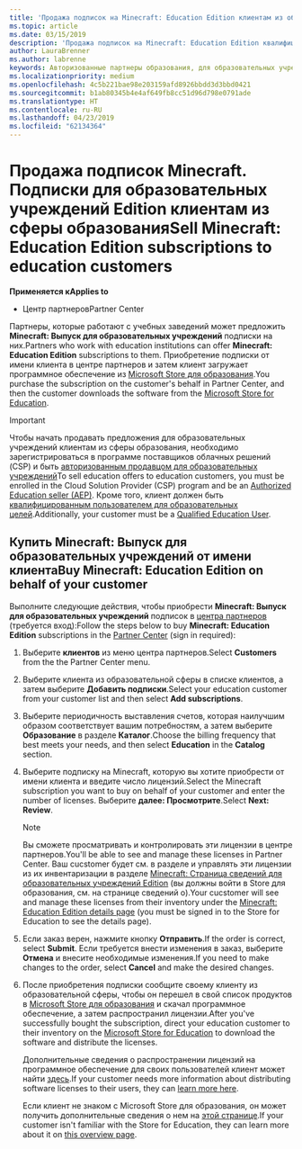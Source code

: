 ```yaml
---
title: 'Продажа подписок на Minecraft: Education Edition клиентам из образовательной сферы'
ms.topic: article
ms.date: 03/15/2019
description: 'Продажа подписок на Minecraft: Education Edition квалифицированным клиентам из образовательной сферы.'
author: LauraBrenner
ms.author: labrenne
keywords: Авторизованные партнеры образования, для образовательных учреждений, продавать обучения, учебных заведений
ms.localizationpriority: medium
ms.openlocfilehash: 4c5b221bae98e203159afd8926bbdd3d3bbd0421
ms.sourcegitcommit: b1ab80345b4e4af649fb8cc51d96d798e0791ade
ms.translationtype: HT
ms.contentlocale: ru-RU
ms.lasthandoff: 04/23/2019
ms.locfileid: "62134364"
---
```

# <a name="sell-minecraft-education-edition-subscriptions-to-education-customers"></a><span data-ttu-id="57ce3-104">Продажа подписок Minecraft. Подписки для образовательных учреждений Edition клиентам из сферы образования</span><span class="sxs-lookup"><span data-stu-id="57ce3-104">Sell Minecraft: Education Edition subscriptions to education customers</span></span>

<span data-ttu-id="57ce3-105">**Применяется к**</span><span class="sxs-lookup"><span data-stu-id="57ce3-105">**Applies to**</span></span>

-  <span data-ttu-id="57ce3-106">Центр партнеров</span><span class="sxs-lookup"><span data-stu-id="57ce3-106">Partner Center</span></span>

<span data-ttu-id="57ce3-107">Партнеры, которые работают с учебных заведений может предложить **Minecraft: Выпуск для образовательных учреждений** подписки на них.</span><span class="sxs-lookup"><span data-stu-id="57ce3-107">Partners who work with education institutions can offer **Minecraft: Education Edition** subscriptions to them.</span></span> <span data-ttu-id="57ce3-108">Приобретение подписки от имени клиента в центре партнеров и затем клиент загружает программное обеспечение из [Microsoft Store для образования](https://educationstore.microsoft.com).</span><span class="sxs-lookup"><span data-stu-id="57ce3-108">You purchase the subscription on the customer's behalf in Partner Center, and then the customer downloads the software from the [Microsoft Store for Education](https://educationstore.microsoft.com).</span></span> 

>[!IMPORTANT]
><span data-ttu-id="57ce3-109">Чтобы начать продавать предложения для образовательных учреждений клиентам из сферы образования, необходимо зарегистрироваться в программе поставщиков облачных решений (CSP) и быть [авторизованным продавцом для образовательных учреждений](https://www.mepn.com)</span><span class="sxs-lookup"><span data-stu-id="57ce3-109">To sell education offers to education customers, you must be enrolled in the Cloud Solution Provider (CSP) program and be an [Authorized Education seller (AEP)](https://www.mepn.com).</span></span> <span data-ttu-id="57ce3-110">Кроме того, клиент должен быть [квалифицированным пользователем для образовательных целей](https://www.microsoftvolumelicensing.com/DocumentSearch.aspx?Mode=3&DocumentTypeId=7).</span><span class="sxs-lookup"><span data-stu-id="57ce3-110">Additionally, your customer must be a [Qualified Education User](https://www.microsoftvolumelicensing.com/DocumentSearch.aspx?Mode=3&DocumentTypeId=7).</span></span>  

 
## <a name="buy-minecraft-education-edition-on-behalf-of-your-customer"></a><span data-ttu-id="57ce3-111">Купить **Minecraft: Выпуск для образовательных учреждений** от имени клиента</span><span class="sxs-lookup"><span data-stu-id="57ce3-111">Buy **Minecraft: Education Edition** on behalf of your customer</span></span>

<span data-ttu-id="57ce3-112">Выполните следующие действия, чтобы приобрести **Minecraft: Выпуск для образовательных учреждений** подписок в [центра партнеров](https://partnercenter.microsoft.com/pcv/dashboard/overview
) (требуется вход):</span><span class="sxs-lookup"><span data-stu-id="57ce3-112">Follow the steps below to buy **Minecraft: Education Edition** subscriptions in the [Partner Center](https://partnercenter.microsoft.com/pcv/dashboard/overview
) (sign in required):</span></span>

  1.  <span data-ttu-id="57ce3-113">Выберите **клиентов** из меню центра партнеров.</span><span class="sxs-lookup"><span data-stu-id="57ce3-113">Select **Customers** from the the Partner Center menu.</span></span>
  
  2.  <span data-ttu-id="57ce3-114">Выберите клиента из образовательной сферы в списке клиентов, а затем выберите **Добавить подписки**.</span><span class="sxs-lookup"><span data-stu-id="57ce3-114">Select your education customer from your customer list and then select **Add subscriptions**.</span></span>
  
  3.  <span data-ttu-id="57ce3-115">Выберите периодичность выставления счетов, которая наилучшим образом соответствует вашим потребностям, а затем выберите **Образование** в разделе **Каталог**.</span><span class="sxs-lookup"><span data-stu-id="57ce3-115">Choose the billing frequency that best meets your needs, and then select **Education** in the **Catalog** section.</span></span>

  4.  <span data-ttu-id="57ce3-116">Выберите подписку на Minecraft, которую вы хотите приобрести от имени клиента и введите число лицензий.</span><span class="sxs-lookup"><span data-stu-id="57ce3-116">Select the Minecraft subscription you want to buy on behalf of your customer and enter the number of licenses.</span></span> <span data-ttu-id="57ce3-117">Выберите **далее: Просмотрите**.</span><span class="sxs-lookup"><span data-stu-id="57ce3-117">Select **Next: Review**.</span></span>

      >[!NOTE]
      ><span data-ttu-id="57ce3-118">Вы сможете просматривать и контролировать эти лицензии в центре партнеров.</span><span class="sxs-lookup"><span data-stu-id="57ce3-118">You'll be able to see and manage these licenses in Partner Center.</span></span> <span data-ttu-id="57ce3-119">Ваш cucstomer будет см. в разделе и управлять эти лицензии из их инвентаризации в разделе [Minecraft: Страница сведений для образовательных учреждений Edition](https://educationstore.microsoft.com/en-us/store/details/minecraft-education-edition/9nblggh4r2r6) (вы должны войти в Store для образования, см. на странице сведений о).</span><span class="sxs-lookup"><span data-stu-id="57ce3-119">Your cucstomer will see and manage these licenses from their inventory under the [Minecraft: Education Edition details page](https://educationstore.microsoft.com/en-us/store/details/minecraft-education-edition/9nblggh4r2r6) (you must be signed in to the Store for Education to see the details page).</span></span> 

  5.  <span data-ttu-id="57ce3-120">Если заказ верен, нажмите кнопку **Отправить**.</span><span class="sxs-lookup"><span data-stu-id="57ce3-120">If the order is correct, select **Submit**.</span></span> <span data-ttu-id="57ce3-121">Если требуется внести изменения в заказ, выберите **Отмена** и внесите необходимые изменения.</span><span class="sxs-lookup"><span data-stu-id="57ce3-121">If you need to make changes to the order, select **Cancel** and make the desired changes.</span></span>   

  6.  <span data-ttu-id="57ce3-122">После приобретения подписки сообщите своему клиенту из образовательной сферы, чтобы он перешел в свой список продуктов в [Microsoft Store для образования](https://educationstore.microsoft.com) и скачал программное обеспечение, а затем распространил лицензии.</span><span class="sxs-lookup"><span data-stu-id="57ce3-122">After you've successfully bought the subscription, direct your education customer to their inventory on the [Microsoft Store for Education](https://educationstore.microsoft.com) to download the software and distribute the licenses.</span></span>

      <span data-ttu-id="57ce3-123">Дополнительные сведения о распространении лицензий на программное обеспечение для своих пользователей клиент может найти [здесь](https://docs.microsoft.com/education/windows/school-get-minecraft#distribute-minecraft).</span><span class="sxs-lookup"><span data-stu-id="57ce3-123">If your customer needs more information about distributing software licenses to their users, they can [learn more here](https://docs.microsoft.com/education/windows/school-get-minecraft#distribute-minecraft).</span></span>  
  
      <span data-ttu-id="57ce3-124">Если клиент не знаком с Microsoft Store для образования, он может получить дополнительные сведения о нем на [этой странице](https://docs.microsoft.com/microsoft-store/windows-store-for-business-overview).</span><span class="sxs-lookup"><span data-stu-id="57ce3-124">If your customer isn't familiar with the Store for Education, they can learn more about it on [this overview page](https://docs.microsoft.com/microsoft-store/windows-store-for-business-overview).</span></span>  

      

